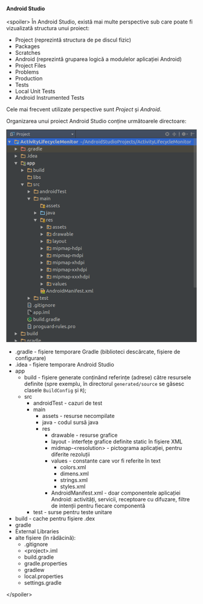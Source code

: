 #### Android Studio

\<spoiler> În Android Studio, există mai multe perspective sub care
poate fi vizualizată structura unui proiect:

-   Project (reprezintă structura de pe discul fizic)
-   Packages
-   Scratches
-   Android (reprezintă gruparea logică a modulelor aplicației Android)
-   Project Files
-   Problems
-   Production
-   Tests
-   Local Unit Tests
-   Android Instrumented Tests

Cele mai frecvent utilizate perspective sunt *Project* și *Android*.

Organizarea unui proiect Android Studio conține următoarele directoare:

![](images/09application_structure_android_studio.png)

-   .gradle - fișiere temporare Gradle (biblioteci descărcate, fișiere
    de configurare)
-   .idea - fișiere temporare Android Studio
-   app
    -   build - fișiere generate conținând referințe (adrese) către
        resursele definite (spre exemplu, în directorul
        `generated/source` se găsesc clasele `BuildConfig` și `R`);
    -   src
        -   androidTest - cazuri de test
        -   main
            -   assets - resurse necompilate
            -   java - codul sursă java
            -   res
                -   drawable - resurse grafice
                -   layout - interfețe grafice definite static în
                    fișiere XML
                -   midmap-\<resolution> - pictograma aplicației, pentru
                    diferite rezoluții
                -   values - constante care vor fi referite în text
                    -   colors.xml
                    -   dimens.xml
                    -   strings.xml
                    -   styles.xml
                -   AndroidManifest.xml - doar componentele aplicației
                    Android: activități, servicii, receptoare cu
                    difuzare, filtre de intenții pentru fiecare
                    componentă
        -   test - surse pentru teste unitare
-   build - cache pentru fișiere .dex
-   gradle
-   External Libraries
-   alte fișiere (în rădăcină):
    -   .gitignore
    -   \<project>.iml
    -   build.gradle
    -   gradle.properties
    -   gradlew
    -   local.properties
    -   settings.gradle

\</spoiler>